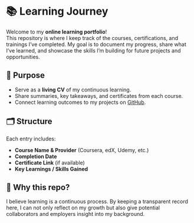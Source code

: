 # 📚 Learning Journey  

Welcome to my **online learning portfolio**!  
This repository is where I keep track of the courses, certifications, and trainings I’ve completed. My goal is to document my progress, share what I’ve learned, and showcase the skills I’m building for future projects and opportunities.  

## 🎯 Purpose  
- Serve as a **living CV** of my continuous learning.  
- Share summaries, key takeaways, and certificates from each course.  
- Connect learning outcomes to my projects on [GitHub](https://github.com/danivapp).  

## 🗂️ Structure  
Each entry includes:  
- **Course Name & Provider** (Coursera, edX, Udemy, etc.)  
- **Completion Date**  
- **Certificate Link** (if available)  
- **Key Learnings / Skills Gained**  

## 🚀 Why this repo?  
I believe learning is a continuous process. By keeping a transparent record here, I can not only reflect on my growth but also give potential collaborators and employers insight into my background.  

